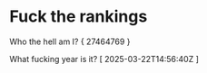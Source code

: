 # Fuck the rankings

Who the hell am I?
{ 27464769 }

What fucking year is it?
[ 2025-03-22T14:56:40Z ]
